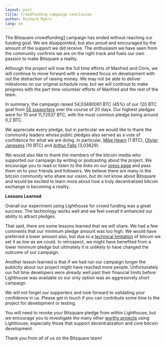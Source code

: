 ```yaml
---
layout: post
title: Crowdfunding campaign conclusion
author: Richard Myers
lang: en
---
```


The Bitsquare crowdfunding[1] campaign has ended without reaching our funding goal.  We are disappointed, but also proud and encouraged by the amount of the support we did receive.   The enthusiasm we have seen from the community confirms we are on the right track and fuels our own passion to make Bitsquare a reality.

Although the project will lose the full time efforts of Manfred and Chris, we will continue to move forward with a renewed focus on development with out the distraction of raising money.  We may not be able to deliver milestones on our original schedule now, but we will continue to make progress with the part time volunteer efforts of Manfred and the rest of the team.

In summary, the campaign raised 54,03480061 BTC (45%) of our 120 BTC goal from [55 supporters][2] over the course of 20 days.  Our highest pledges were for 10 and 11,72537 BTC, with the most common pledge being around 0,2 BTC.

We appreciate every pledge, but in particular we would like to thank the community leaders whose public pledges also served as a vote of confidence for what we are doing.  In particular, [Mike Hearn][3] (1 BTC), [Olivier Janssens][4] (10 BTC) and [Arthur Falls][5] (3,03629).

We would also like to thank the members of the bitcoin media who supported our campaign by writing or podcasting about the project.  We encourage you to read or listen to the links on our [press page][6] and pass them on to your friends and followers.  We believe there are many in the bitcoin community who share our vision, but do not know about Bitsquare and would be excited to learn more about how a truly decentralized bitcoin exchange is becoming a reality.

**Lessons Learned**

Overall our experiment using Lighthouse for crowd funding was a great success.   The technology works well and we feel overall it enhanced our ability to attract pledges.

That said, there are some lessons learned that we will share.  We had a few comments that our minimum pledge amount was too high.   We would have preferred a lower amount also, but due to a [technical limitation][7] of bitcoin we set it as low as we could.  In retrospect, we might have benefited from a lower minimum pledge but ultimately it is unlikely to have changed the outcome of our campaign.

Another lesson learned is that if we had run our campaign longer the publicity about our project might have reached more people.  Unfortunately our full time developers were already well past their financial limits before Lighthouse was available so our only option was an aggressively short campaign.

We will not forget our supporters and look forward to validating your confidence in us.   Please get in touch if you can  contribute some time to the project for development or testing.

You will need to revoke your Bitsquare pledge from within Lighthouse, but we encourage you to investigate the many other [worthy projects][8] using Lighthouse, especially those that support decentralization and core bitcoin development.

Thank you from all of us on the Bitsquare team!

[1]: /crowdfunding/ (not online anymore)
[2]: /funding-voices/ (not online anymore)
[3]: http://web.archive.org/web/20160626142143/http://www.vinumeris.com/
[4]: http://www.reddit.com/r/Bitcoin/comments/2r9qha/im_olivier_janssens_running_for_bitcoin/
[5]: https://letstalkbitcoin.com/blog/category/beyond-bitcoin
[6]: /press/
[7]: http://web.archive.org/web/20160624114133/http://www.vinumeris.com/lighthouse/faq#max-pledges
[8]: http://web.archive.org/web/20160305103048/http://vinumeris.com/projects/welcome
